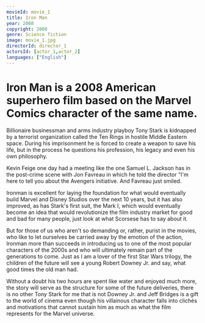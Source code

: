```yaml
---
movieId: movie_1
title: Iron Man
year: 2008
copyright: 2008
genre: Science fiction
image: movie_1.jpg
directorId: director_1
actorsId: [actor_1,actor_2]
languages: ["English"]
---
```


# Iron Man is a 2008 American superhero film based on the Marvel Comics character of the same name.
Billionaire businessman and arms industry playboy Tony Stark is kidnapped by a terrorist organization called the Ten Rings in hostile Middle Eastern space. During his imprisonment he is forced to create a weapon to save his life, but in the process he questions his profession, his legacy and even his own philosophy.

Kevin Feige one day had a meeting like the one Samuel L. Jackson has in the post-crime scene with Jon Favreau in which he told the director "I'm here to tell you about the Avengers initiative. And Favreau just smiled.

Ironman is excellent for laying the foundation for what would eventually build Marvel and Disney Studios over the next 10 years, but it has also improved, as has Stark's first suit, the Mark I, which would eventually become an idea that would revolutionize the film industry market for good and bad for many people, just look at what Scorsese has to say about it.

But for those of us who aren't so demanding or, rather, purist in the movies, who like to let ourselves be carried away by the emotion of the action, Ironman more than succeeds in introducing us to one of the most popular characters of the 2000s and who will ultimately remain part of the generations to come. Just as I am a lover of the first Star Wars trilogy, the children of the future will see a young Robert Downey Jr. and say, what good times the old man had.

Without a doubt his two hours are spent like water and enjoyed much more, the story will serve as the structure for some of the future deliveries, there is no other Tony Stark for me that is not Downey Jr. and Jeff Bridges is a gift to the world of cinema even though his villainous character falls into clichés and motivations that cannot sustain him as much as what the film represents for the Marvel universe.